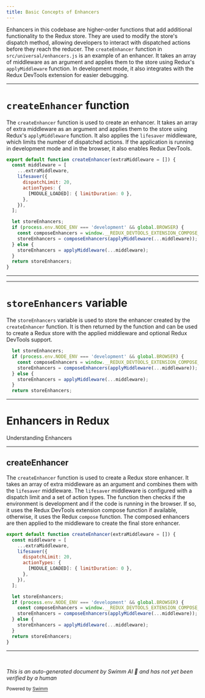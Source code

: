 ```yaml
---
title: Basic Concepts of Enhancers
---
```

Enhancers in this codebase are higher-order functions that add additional functionality to the Redux store. They are used to modify the store's dispatch method, allowing developers to interact with dispatched actions before they reach the reducer. The `createEnhancer` function in `src/universal/enhancers.js` is an example of an enhancer. It takes an array of middleware as an argument and applies them to the store using Redux's `applyMiddleware` function. In development mode, it also integrates with the Redux DevTools extension for easier debugging.

<SwmSnippet path="/src/universal/enhancers.js" line="21">

---

# `createEnhancer` function

The `createEnhancer` function is used to create an enhancer. It takes an array of extra middleware as an argument and applies them to the store using Redux's `applyMiddleware` function. It also applies the `lifesaver` middleware, which limits the number of dispatched actions. If the application is running in development mode and in the browser, it also enables Redux DevTools.

```javascript
export default function createEnhancer(extraMiddleware = []) {
  const middleware = [
    ...extraMiddleware,
    lifesaver({
      dispatchLimit: 20,
      actionTypes: {
        [MODULE_LOADED]: { limitDuration: 0 },
      },
    }),
  ];

  let storeEnhancers;
  if (process.env.NODE_ENV === 'development' && global.BROWSER) {
    const composeEnhancers = window.__REDUX_DEVTOOLS_EXTENSION_COMPOSE__ || compose;
    storeEnhancers = composeEnhancers(applyMiddleware(...middleware));
  } else {
    storeEnhancers = applyMiddleware(...middleware);
  }
  return storeEnhancers;
}
```

---

</SwmSnippet>

<SwmSnippet path="/src/universal/enhancers.js" line="32">

---

# `storeEnhancers` variable

The `storeEnhancers` variable is used to store the enhancer created by the `createEnhancer` function. It is then returned by the function and can be used to create a Redux store with the applied middleware and optional Redux DevTools support.

```javascript
  let storeEnhancers;
  if (process.env.NODE_ENV === 'development' && global.BROWSER) {
    const composeEnhancers = window.__REDUX_DEVTOOLS_EXTENSION_COMPOSE__ || compose;
    storeEnhancers = composeEnhancers(applyMiddleware(...middleware));
  } else {
    storeEnhancers = applyMiddleware(...middleware);
  }
  return storeEnhancers;
```

---

</SwmSnippet>

# Enhancers in Redux

Understanding Enhancers

<SwmSnippet path="/src/universal/enhancers.js" line="21">

---

## createEnhancer

The `createEnhancer` function is used to create a Redux store enhancer. It takes an array of extra middleware as an argument and combines them with the `lifesaver` middleware. The `lifesaver` middleware is configured with a dispatch limit and a set of action types. The function then checks if the environment is development and if the code is running in the browser. If so, it uses the Redux DevTools extension compose function if available, otherwise, it uses the Redux `compose` function. The composed enhancers are then applied to the middleware to create the final store enhancer.

```javascript
export default function createEnhancer(extraMiddleware = []) {
  const middleware = [
    ...extraMiddleware,
    lifesaver({
      dispatchLimit: 20,
      actionTypes: {
        [MODULE_LOADED]: { limitDuration: 0 },
      },
    }),
  ];

  let storeEnhancers;
  if (process.env.NODE_ENV === 'development' && global.BROWSER) {
    const composeEnhancers = window.__REDUX_DEVTOOLS_EXTENSION_COMPOSE__ || compose;
    storeEnhancers = composeEnhancers(applyMiddleware(...middleware));
  } else {
    storeEnhancers = applyMiddleware(...middleware);
  }
  return storeEnhancers;
}
```

---

</SwmSnippet>

&nbsp;

*This is an auto-generated document by Swimm AI 🌊 and has not yet been verified by a human*

<SwmMeta version="3.0.0" repo-id="Z2l0aHViJTNBJTNBREVNTy1vbmUtYXBwJTNBJTNBZ2lsYWRuYXZvdA==" repo-name="DEMO-one-app" doc-type="overview"><sup>Powered by [Swimm](/)</sup></SwmMeta>
